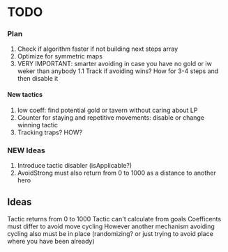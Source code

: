# TODO

### Plan
1. Check if algorithm faster if not building next steps array
1. Optimize for symmetric maps
1. VERY IMPORTANT: smarter avoiding in case you have no gold or iw weker than anybody
1.1 Track if avoiding wins? How for 3-4 steps and then disable it

#### New tactics
1. low coeff: find potential gold or tavern without caring about LP
1. Counter for staying and repetitive movements: disable or change winning tactic
1. Tracking traps? HOW?

### NEW Ideas

1. Introduce tactic disabler (isApplicable?)
1. AvoidStrong must also return from 0 to 1000 as a distance to another hero

## Ideas

Tactic returns from 0 to 1000
Tactic can't calculate from goals
Coefficents must differ to avoid move cycling
However another mechanism avoiding cycling also must be in place 
(randomizing? or just trying to avoid place where you have been already)


